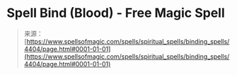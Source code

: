 <!--yml

category: 未分类

date: 2024-06-12 18:38:06

-->

# Spell Bind (Blood) - Free Magic Spell

> 来源：[https://www.spellsofmagic.com/spells/spiritual_spells/binding_spells/4404/page.html#0001-01-01](https://www.spellsofmagic.com/spells/spiritual_spells/binding_spells/4404/page.html#0001-01-01)
